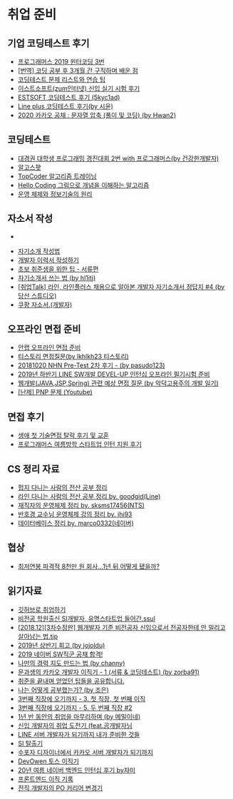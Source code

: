 # 취업 준비

## 기업 코딩테스트 후기
- [프로그래머스 2019 윈터코딩 3번](https://prgms.tistory.com/20?category=865131)
- [[번역] 코딩 공부 후 3개월 간 구직하며 배운 점](https://brunch.co.kr/@imagineer/194)
- [코딩테스트 문제 리스트와 연습 팁](https://www.notion.so/580c3a42f21b49b497b7089f539a9f78)
- [이스트소프트(zum인터넷) 신입 실기 시험 후기](https://blog.naver.com/PostView.nhn?blogId=yoonhok_524&logNo=60187733606&proxyReferer=https%3A%2F%2Fwww.google.com%2F)
- [ESTSOFT 코딩테스트 후기 (5kyc1ad)](https://5kyc1ad.tistory.com/218)
- [Line plus 코딩테스트 후기(by 시윤)](https://blog.naver.com/PostView.nhn?blogId=san9407&logNo=221489662867&proxyReferer=https%3A%2F%2Fwww.google.com%2F)
- [2020 카카오 공채 : 문자열 압축 (풀이 및 코딩) (by Hwan2)](https://hwan-shell.tistory.com/118?category=816736)





## 코딩테스트 
- [대경권 대학생 프로그래밍 경진대회 2번 with 프로그래머스(by 건강한개발자)](https://healthydeveloper.tistory.com/45)
- [알고스팟](https://algospot.com/judge/problem/list/)
- [TopCoder 알고리즘 트레이닝](https://book.naver.com/bookdb/book_detail.nhn?bid=7333164)
- [Hello Coding 그림으로 개념을 이해하는 알고리즘](http://www.yes24.com/Product/Goods/37885448?scode=032&OzSrank=1)
- [운영 체제와 정보기술의 원리](https://book.naver.com/bookdb/review_view.nhn?bid=4392911&review.seq=6778903)


## 자소서 작성
+ <a href="">  </a>
- [자기소개 작성법](https://hl1itj.tistory.com/90)
- [개발자 이력서 작성하기 ](https://brunch.co.kr/@hee072794/132?fbclid=IwAR2j9vzf6DTS4IMYV3baYZhrLV51UZoDgl2cRcJjN_xaXsVbs_XIIt9fQ34)
- [초보 취준생을 위한 팁 - 서류편](https://velog.io/@hygoogi/초보-취준생을-위한-팁-서류편)
- [자기소개서 쓰는 법 (by hl1itj)](https://hl1itj.tistory.com/90)
- [[취업Talk] 라인, 라인플러스 채용으로 알아본 개발자 자기소개서 정답지 #4 (by 당산 스튜디오)](https://www.youtube.com/watch?v=jm0W1kqEhu4)
- [쿠팡 자소서.(개발자)](https://qkqhxla1.tistory.com/797)


## 오프라인 면접 준비
- [안랩 오프라인 면접 준비](https://blaseed.tistory.com/226)
- [티스토리 면접질문(by lkhlkh23 티스토리)](https://lkhlkh23.tistory.com/category/면접%20질문)
- [20181020 NHN Pre-Test 2차 후기 - (by pasudo123) ](https://pasudo123.tistory.com/256)
- [2019년 하반기 LINE SW개발 DEVEL-UP 인턴십 오프라인 필기시험 준비](https://rongscodinghistory.tistory.com/44)
- [웹개발(JAVA,JSP,Spring) 관련 예상 면접 질문 (by 악덕고용주의 개발 일기)](https://rongscodinghistory.tistory.com/44)
- [[난제] PNP 문제 (Youtube)](https://www.youtube.com/watch?v=nxbufH4JnpA)


## 면접 후기
- [생애 첫 기술면접 탈락 후기 및 교훈](https://shoark7.github.io/insight/rationality/postscript-of-failing-in-tech-interview)
- [프로그래머스 여름방학 스타트업 인턴 지원 후기](https://gunhoflash.tistory.com/79)



## CS 정리 자료
- [펍지 다니는 사람의 전산 공부 정리](https://rokrokss.com/post/2019/04/06/%EB%A9%B4%EC%A0%91-%EC%A4%80%EB%B9%84-%EC%A0%84%EC%82%B0-%EC%88%98%EC%97%85-%EC%B4%9D%EC%A0%95%EB%A6%AC.html#network)
- [라인 다니는 사람의 전산 공부 정리 by. goodgid(Line)](https://goodgid.github.io/Prepared-for-Computer-Science/)
- [재직자의 운영체제 정리 by. sksms17456(NTS)](https://sksms17456.github.io/)
- [반호경 교수님 운영체제 강의 정리 by. jhi93](https://jhi93.github.io/os/)
- [데이터베이스 정리 by. marco0332(네이버)](https://jhi93.github.io/os/)



## 협상
- [최저연봉 파격적 8천만 원 회사…1년 뒤 어떻게 됐을까?](https://news.kbs.co.kr/news/view.do?ncd=3302503)



## 읽기자료
- [깃허브로 취업하기](https://sujinlee.me/professional-github/)
- [비전공 학원출신 SI개발자, 유명스타트업 들어간.ssul](https://jojoldu.tistory.com/247)
- [[2018.12][3차수정판] 웹개발자 기준 비전공자 신입으로서 전공자한테 안 밀리고 살아남는 법.tip ](https://okky.kr/article/372485)
- [2019년 상반기 회고 (by jojoldu)](https://jojoldu.tistory.com/436)
- [2019 네이버 SW직군 공채 합격!](https://marco0332.github.io/categories/diary/2019-12-11-2019-네이버-SW직군-공채-합격!/)
- [나만의 경력 지도 만드는 법 (by channy)](http://channy.creation.net/blog/889)
- [문과생의 카카오 개발자 이직기 - 1 (서류 & 코딩테스트) (by zorba91)](https://zorba91.tistory.com/270?category=876991)
- [취준을 끝내며 얻었던 팁들을 공유합니다.](https://cafe.naver.com/dokchi/8776539)
- [나는 어떻게 공부했는가? (by 조은)](https://medium.com/@euncho/나는-어떻게-공부했는가-709df6714c42)
- [3번째 직장에 오기까지 - 3. 첫 직장, 첫 번째 이직 ](http://www.okjsp.pe.kr:8080/article/456310)
- [3번째 직장에 오기까지 - 5. 두 번째 직장 #2 ](http://www.okjsp.pe.kr:8080/article/475463)
- [1년 반 동안의 취업을 마무리하며 (by 메밀이네)](https://memilshouse.tistory.com/70)
- [신입 개발자의 취업 도전기 (feat.곰개발자님](https://okky.kr/article/682427)
- [LINE 서버 개발자가 되기까지 내가 준비한 것들](https://engineering.linecorp.com/ko/blog/things-i-prepared-to-be-a-line-server-developer/)
- [SI 탈출기](https://velog.io/@minholee_93/SI-탈출기)
- [수포자 디자이너에서 카카오 서버 개발자가 되기까지](https://ooeunz.tistory.com/108)
- [DevOwen 토스 이직기](https://devowen.com/287)
- [20년 여름 네이버 백엔드 인턴십 후기 by쟈미](https://jyami.tistory.com/116)
- [프론트엔드 이직 기록](https://velog.io/@lingodingo/프론트엔드-이직-기록)
- [전직 개발자의 PO 커리어 변경기](https://brunch.co.kr/@junyoung/22)